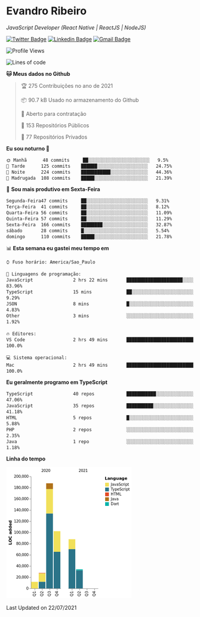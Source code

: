 # Evandro **Ribeiro**

*JavaScript Developer (React Native | ReactJS | NodeJS)*

[![Twitter Badge](https://img.shields.io/badge/-@ribeiroevandro-201B2D?style=flat-square&labelColor=201B2D&logo=twitter&logoColor=white&link=https://twitter.com/ribeiroevandro)](https://twitter.com/ribeiroevandro) 
[![Linkedin Badge](https://img.shields.io/badge/-Evandro%20Ribeiro-201B2D?style=flat-square&logo=Linkedin&logoColor=white&link=https://www.linkedin.com/in/ribeiroevandro)](https://www.linkedin.com/in/ribeiroevandro) 
[![Gmail Badge](https://img.shields.io/badge/-oi@ribeiroevandro.com.br-201B2D?style=flat-square&logo=Gmail&logoColor=white&link=mailto:oi@ribeiroevandro.com.br)](mailto:oi@ribeiroevandro.com.br)


<!--START_SECTION:waka-->
![Profile Views](http://img.shields.io/badge/Visualizac%C3%B5es%20do%20perfil-1-blue)

![Lines of code](https://img.shields.io/badge/Desde%20o%20Hello%20World%20eu%20escrevi-451287%20linhas%20de%20c%C3%B3digo-blue)

**🐱 Meus dados no Github** 

> 🏆 275 Contribuições no ano de 2021
 > 
> 📦 90.7 kB Usado no armazenamento do Github 
 > 
> 💼 Aberto para contratação
 > 
> 📜 153 Repositórios Públicos 
 > 
> 🔑 77 Repositórios Privados  
 > 
**Eu sou noturno 🦉** 

```text
🌞 Manhã      48 commits     ██░░░░░░░░░░░░░░░░░░░░░░░   9.5% 
🌆 Tarde      125 commits    ██████░░░░░░░░░░░░░░░░░░░   24.75% 
🌃 Noite      224 commits    ███████████░░░░░░░░░░░░░░   44.36% 
🌙 Madrugada  108 commits    █████░░░░░░░░░░░░░░░░░░░░   21.39%

```
📅 **Sou mais produtivo em Sexta-Feira** 

```text
Segunda-Feira47 commits     ██░░░░░░░░░░░░░░░░░░░░░░░   9.31% 
Terça-Feira  41 commits     ██░░░░░░░░░░░░░░░░░░░░░░░   8.12% 
Quarta-Feira 56 commits     ██░░░░░░░░░░░░░░░░░░░░░░░   11.09% 
Quinta-Feira 57 commits     ██░░░░░░░░░░░░░░░░░░░░░░░   11.29% 
Sexta-Feira  166 commits    ████████░░░░░░░░░░░░░░░░░   32.87% 
sábado       28 commits     █░░░░░░░░░░░░░░░░░░░░░░░░   5.54% 
domingo      110 commits    █████░░░░░░░░░░░░░░░░░░░░   21.78%

```


📊 **Esta semana eu gastei meu tempo em** 

```text
⌚︎ Fuso horário: America/Sao_Paulo

💬 Linguagens de programação: 
JavaScript               2 hrs 22 mins       █████████████████████░░░░   83.96% 
TypeScript               15 mins             ██░░░░░░░░░░░░░░░░░░░░░░░   9.29% 
JSON                     8 mins              █░░░░░░░░░░░░░░░░░░░░░░░░   4.83% 
Other                    3 mins              ░░░░░░░░░░░░░░░░░░░░░░░░░   1.92%

🔥 Editores: 
VS Code                  2 hrs 49 mins       █████████████████████████   100.0%

💻 Sistema operacional: 
Mac                      2 hrs 49 mins       █████████████████████████   100.0%

```

**Eu geralmente programo em TypeScript** 

```text
TypeScript               40 repos            ███████████░░░░░░░░░░░░░░   47.06% 
JavaScript               35 repos            ██████████░░░░░░░░░░░░░░░   41.18% 
HTML                     5 repos             █░░░░░░░░░░░░░░░░░░░░░░░░   5.88% 
PHP                      2 repos             ░░░░░░░░░░░░░░░░░░░░░░░░░   2.35% 
Java                     1 repo              ░░░░░░░░░░░░░░░░░░░░░░░░░   1.18%

```


**Linha do tempo**

![Chart not found](https://raw.githubusercontent.com/ribeiroevandro/ribeiroevandro/master/charts/bar_graph.png) 


 Last Updated on 22/07/2021
<!--END_SECTION:waka-->
